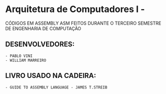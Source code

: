 # Arquitetura de Computadores I -
CÓDIGOS EM ASSEMBLY ASM FEITOS DURANTE O TERCEIRO SEMESTRE DE ENGENHARIA DE COMPUTAÇÃO
## DESENVOLVEDORES:

    - PABLO VINI
    - WILLIAM MARREIRO

## LIVRO USADO NA CADEIRA:

    - GUIDE TO ASSEMBLY LANGUAGE - JAMES T.STREIB
